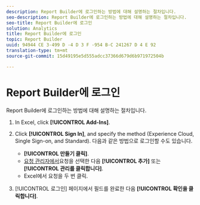 ```yaml
---
description: Report Builder에 로그인하는 방법에 대해 설명하는 절차입니다.
seo-description: Report Builder에 로그인하는 방법에 대해 설명하는 절차입니다.
seo-title: Report Builder에 로그인
solution: Analytics
title: Report Builder에 로그인
topic: Report Builder
uuid: 94944 CE 3-499 D -4 D 3 F -954 B-C 241267 D 4 E 92
translation-type: tm+mt
source-git-commit: 15d49195e5d555adcc37366d679d6b971972504b

---
```



# Report Builder에 로그인

Report Builder에 로그인하는 방법에 대해 설명하는 절차입니다.

1. In Excel, click **[!UICONTROL Add-Ins]**.
1. Click **[!UICONTROL Sign In]**, and specify the method (Experience Cloud, Single Sign-on, and Standard). 다음과 같은 방법으로 로그인할 수도 있습니다.

   * **[!UICONTROL 만들기 클릭]**.
   * [요청 관리자에서](../../../analyze/report-builder/manage-requests/r-arb-manage-requests.md)요청을 선택한 다음 **[!UICONTROL 추가]** 또는 **[!UICONTROL 관리를 클릭합니다]**.
   * Excel에서 요청을 두 번 클릭.

1. [!UICONTROL 로그인] 페이지에서 필드를 완료한 다음 **[!UICONTROL 확인을 클릭합니다]**.

